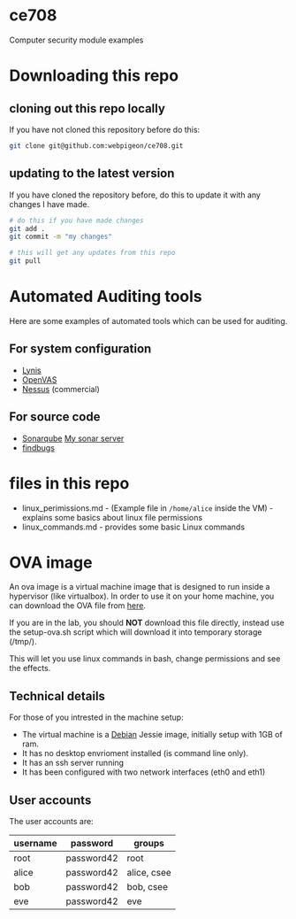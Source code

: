 # ce708
Computer security module examples

# Downloading this repo

## cloning out this repo locally
If you have not cloned this repository before do this:

```bash
git clone git@github.com:webpigeon/ce708.git
```

## updating to the latest version
If you have cloned the repository before, do this to update it with any changes I have made.

```bash
# do this if you have made changes
git add .
git commit -m "my changes"

# this will get any updates from this repo
git pull
```

# Automated Auditing tools
Here are some examples of automated tools which can be used for auditing.

## For system configuration
* [Lynis](https://cisofy.com/lynis/)
* [OpenVAS](http://www.openvas.org/)
* [Nessus](https://www.tenable.com/products/nessus-vulnerability-scanner) (commercial)

## For source code
* [Sonarqube](http://www.sonarqube.org/) [My sonar server](https://sonar.fossgalaxy.com/)
* [findbugs](http://findbugs.sourceforge.net/)

# files in this repo
* linux_perimissions.md - (Example file in ```/home/alice``` inside the VM) - explains some basics about linux file permissions
* linux_commands.md - provides some basic Linux commands

# OVA image
An ova image is a virtual machine image that is designed to run inside a hypervisor (like virtualbox).
In order to use it on your home machine, you can download the OVA file from [here](http://stuff.webpigeon.me.uk/ce708).

If you are in the lab, you should **NOT** download this file directly, instead use the setup-ova.sh script which will download it
into temporary storage (/tmp/).

This will let you use linux commands in bash, change permissions and see the effects.

## Technical details
For those of you intrested in the machine setup:

* The virtual machine is a [Debian](https://www.debian.org/) Jessie image, initially setup with 1GB of ram.
* It has no desktop envrioment installed (is command line only).
* It has an ssh server running
* It has been configured with two network interfaces (eth0 and eth1)

## User accounts
The user accounts are:

| username | password   | groups           |
| -------- | ---------- | ---------------- |
| root     | password42 | root             |
| alice    | password42 | alice, csee      |
| bob      | password42 | bob, csee        |
| eve      | password42 | eve              |


